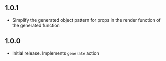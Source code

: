 ## 1.0.1

* Simplify the generated object pattern for props in the render function of the generated function

## 1.0.0

* Initial release. Implements `generate` action
